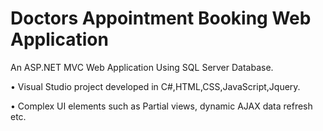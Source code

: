 # Doctors Appointment Booking Web Application
An ASP.NET MVC Web Application Using SQL Server Database. 

• Visual Studio project developed in C#,HTML,CSS,JavaScript,Jquery.

• Complex UI elements such as Partial views, dynamic AJAX data refresh etc.
